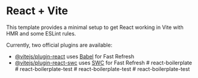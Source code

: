 # React + Vite

This template provides a minimal setup to get React working in Vite with HMR and some ESLint rules.

Currently, two official plugins are available:

- [@vitejs/plugin-react](https://github.com/vitejs/vite-plugin-react/blob/main/packages/plugin-react/README.md) uses [Babel](https://babeljs.io/) for Fast Refresh
- [@vitejs/plugin-react-swc](https://github.com/vitejs/vite-plugin-react-swc) uses [SWC](https://swc.rs/) for Fast Refresh
#   r e a c t - b o i l e r p l a t e  
 #   r e a c t - b o i l e r p l a t e - t e s t  
 #   r e a c t - b o i l e r p l a t e - t e s t  
 #   r e a c t - b o i l e r p l a t e - t e s t  
 